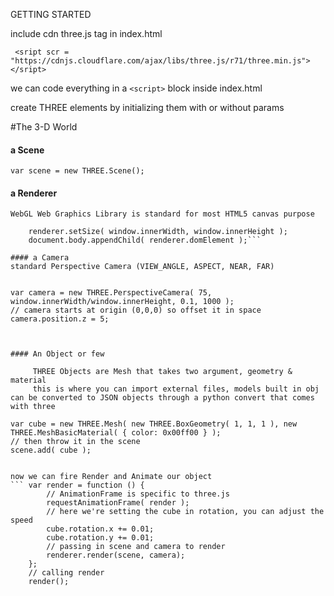 GETTING STARTED 

include cdn three.js tag in index.html

``` <sript scr = "https://cdnjs.cloudflare.com/ajax/libs/three.js/r71/three.min.js"></sript>```

we can code everything in a ``<script>`` block inside index.html

create THREE elements by initializing them with or without params 

#The 3-D World 

#### a Scene 
```var scene = new THREE.Scene();```

#### a Renderer

	WebGL Web Graphics Library is standard for most HTML5 canvas purpose

```var renderer = new THREE.WebGLRenderer();
	renderer.setSize( window.innerWidth, window.innerHeight );
	document.body.appendChild( renderer.domElement );```

#### a Camera 
standard Perspective Camera (VIEW_ANGLE, ASPECT, NEAR, FAR)
 
```
	var camera = new THREE.PerspectiveCamera( 75, window.innerWidth/window.innerHeight, 0.1, 1000 );
	// camera starts at origin (0,0,0) so offset it in space 
	camera.position.z = 5;
```


#### An Object or few 

	 THREE Objects are Mesh that takes two argument, geometry & material 
	 this is where you can import external files, models built in obj can be converted to JSON objects through a python convert that comes with three
```
	var cube = new THREE.Mesh( new THREE.BoxGeometry( 1, 1, 1 ), new THREE.MeshBasicMaterial( { color: 0x00ff00 } );
	// then throw it in the scene
	scene.add( cube );
```

now we can fire Render and Animate our object 
```	var render = function () {
		// AnimationFrame is specific to three.js 
		requestAnimationFrame( render );
		// here we're setting the cube in rotation, you can adjust the speed 
		cube.rotation.x += 0.01;
		cube.rotation.y += 0.01;
		// passing in scene and camera to render
		renderer.render(scene, camera);
	};
	// calling render 
	render(); 
```




	